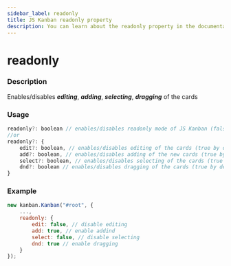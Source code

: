 ```yaml
---
sidebar_label: readonly
title: JS Kanban readonly property
description: You can learn about the readonly property in the documentation of the JavaScript Kanban library. Browse developer guides and API reference, try out code examples and live demos.
---
```


# readonly

### Description

Enables/disables ***editing***, ***adding***, ***selecting***, ***dragging***  of the cards

### Usage

```js
readonly?: boolean // enables/disables readonly mode of JS Kanban (false by default)
//or
readonly?: {
	edit?: boolean, // enables/disables editing of the cards (true by default)
	add?: boolean, // enables/disables adding of the new cards (true by default)
	select?: boolean, // enables/disables selecting of the cards (true by default)
	dnd?: boolean // enables/disables dragging of the cards (true by default)
}
```
### Example

```jsx {3-8}
new kanban.Kanban("#root", {
	...,
	readonly: {
		edit: false, // disable editing
		add: true, // enable addind
		select: false, // disable selecting
		dnd: true // enable dragging
	}
});
```
